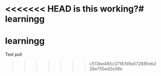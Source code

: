 <<<<<<< HEAD
is this working?# learningg
=======
# learningg
Test pull
>>>>>>> c513be485c37187d9a572685eb226e755ed2e36e
